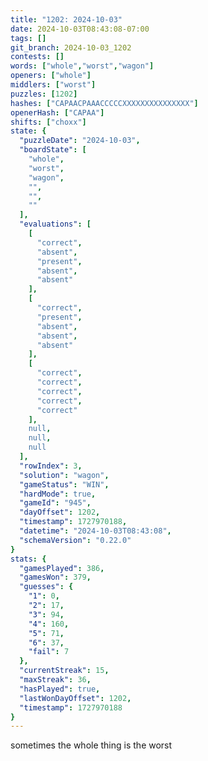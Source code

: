```yaml
---
title: "1202: 2024-10-03"
date: 2024-10-03T08:43:08-07:00
tags: []
git_branch: 2024-10-03_1202
contests: []
words: ["whole","worst","wagon"]
openers: ["whole"]
middlers: ["worst"]
puzzles: [1202]
hashes: ["CAPAACPAAACCCCCXXXXXXXXXXXXXXX"]
openerHash: ["CAPAA"]
shifts: ["choxx"]
state: {
  "puzzleDate": "2024-10-03",
  "boardState": [
    "whole",
    "worst",
    "wagon",
    "",
    "",
    ""
  ],
  "evaluations": [
    [
      "correct",
      "absent",
      "present",
      "absent",
      "absent"
    ],
    [
      "correct",
      "present",
      "absent",
      "absent",
      "absent"
    ],
    [
      "correct",
      "correct",
      "correct",
      "correct",
      "correct"
    ],
    null,
    null,
    null
  ],
  "rowIndex": 3,
  "solution": "wagon",
  "gameStatus": "WIN",
  "hardMode": true,
  "gameId": "945",
  "dayOffset": 1202,
  "timestamp": 1727970188,
  "datetime": "2024-10-03T08:43:08",
  "schemaVersion": "0.22.0"
}
stats: {
  "gamesPlayed": 386,
  "gamesWon": 379,
  "guesses": {
    "1": 0,
    "2": 17,
    "3": 94,
    "4": 160,
    "5": 71,
    "6": 37,
    "fail": 7
  },
  "currentStreak": 15,
  "maxStreak": 36,
  "hasPlayed": true,
  "lastWonDayOffset": 1202,
  "timestamp": 1727970188
}
---
```

sometimes the whole thing is the worst
<!-- more -->
